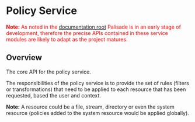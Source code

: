 # Policy Service

<span style="color:red">**Note:** As noted in the [documentation root](../README.md) Palisade is in an early stage of development, therefore the precise APIs contained in these service modules are likely to adapt as the project matures.</span>

## Overview

The core API for the policy service.

The responsibilities of the policy service is to provide the set of rules
(filters or transformations) that need to be applied to each resource that
has been requested, based the user and context.

**Note:** A resource could be a file, stream, directory or even the system
resource (policies added to the system resource would be applied globally).
